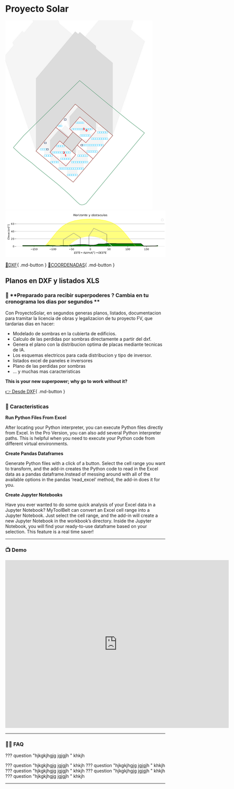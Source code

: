# Proyecto Solar

![1672329020891](image/index/1672329020891.png)![1672508992191](image/index/1672508992191.png)

[📐DXF](Diseno/dxf){ .md-button }
[📍COORDENADAS](Diseno/coordenadas){ .md-button }

## **Planos en DXF y listados XLS**

### 🚀 **Preparado para recibir superpoderes ?  Cambia en tu cronograma los dias por segundos **

Con ProyectoSolar, en  segundos generas  planos, listados, documentacion para tramitar la licencia de obras y legalizacion de tu proyecto FV, que tardarias  dias en hacer:

* Modelado de sombras en la cubierta de edificios.
* Calculo de las perdidas por sombras directamente a partir del dxf.
* Genera el plano con la distribucion optima de placas mediante tecnicas de IA.
* Los esquemas electricos para cada distribucion y tipo de inversor.
* listados excel de paneles e inversores
* Plano de las perdidas por sombras
* … y muchas mas caracteristicas

**This is your new superpower; why go to work without it?**

[👉  Desde DXF](Diseno/dxf){ .md-button }

### **🚀 Caracteristicas**

**Run Python Files From Excel**

After
 locating your Python interpreter, you can execute Python files directly
 from Excel. In the Pro Version, you can also add several Python
interpreter paths. This is helpful when you need to execute your Python
code from different virtual environments.

**Create Pandas Dataframes**

Generate
 Python files with a click of a button. Select the cell range you want
to transform, and the add-in creates the Python code to read in the
Excel data as a pandas dataframe.Instead of messing around with all of
the available options in the pandas ‘read_excel’ method, the add-in does
 it for you.

**Create Jupyter Notebooks**

Have
 you ever wanted to do some quick analysis of your Excel data in a
Jupyter Notebook? MyToolBelt can convert an Excel cell range into a
Jupyter Notebook. Just select the cell range, and the add-in will create
 a new Jupyter Notebook in the workbook’s directory. Inside the Jupyter
Notebook, you will find your ready-to-use dataframe based on your
selection. This feature is a real time saver!

---

### **📺 Demo**

<iframe src="https://www.youtube.com/embed/PmJ9rkKGqrI" allow="autoplay; encrypted-media" allowfullscreen="" width="704" height="528" frameborder="0"></iframe>

---

### **🙋‍♀️ FAQ**

??? question "hjkgkjhgjg jgjgjh "
    khkjh

??? question "hjkgkjhgjg jgjgjh "
    khkjh
??? question "hjkgkjhgjg jgjgjh "
    khkjh
??? question "hjkgkjhgjg jgjgjh "
    khkjh
??? question "hjkgkjhgjg jgjgjh "
    khkjh
??? question "hjkgkjhgjg jgjgjh "
    khkjh

---
